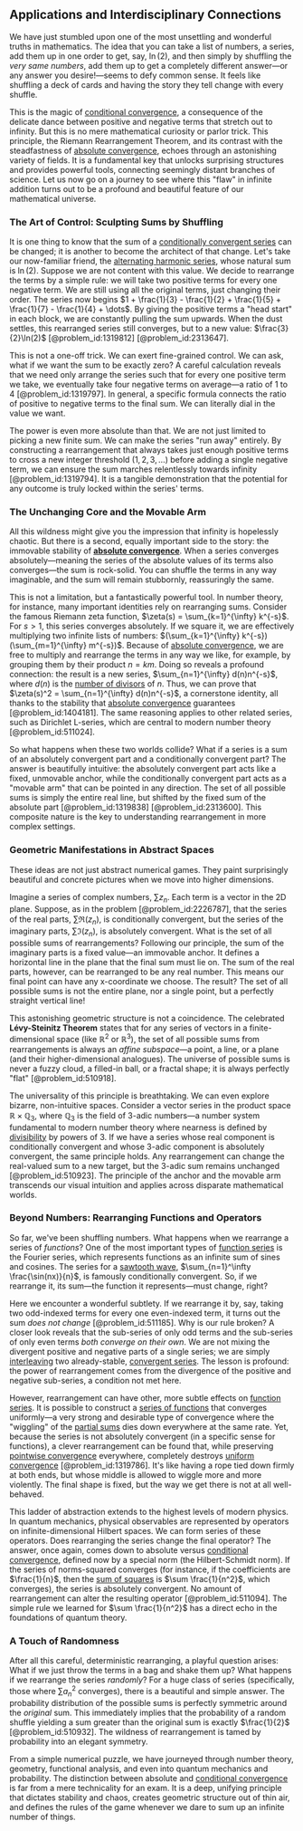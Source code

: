 ## Applications and Interdisciplinary Connections

We have just stumbled upon one of the most unsettling and wonderful truths in mathematics. The idea that you can take a list of numbers, a series, add them up in one order to get, say, $\ln(2)$, and then simply by shuffling the *very same numbers*, add them up to get a completely different answer—or any answer you desire!—seems to defy common sense. It feels like shuffling a deck of cards and having the story they tell change with every shuffle.

This is the magic of [conditional convergence](@article_id:147013), a consequence of the delicate dance between positive and negative terms that stretch out to infinity. But this is no mere mathematical curiosity or parlor trick. This principle, the Riemann Rearrangement Theorem, and its contrast with the steadfastness of [absolute convergence](@article_id:146232), echoes through an astonishing variety of fields. It is a fundamental key that unlocks surprising structures and provides powerful tools, connecting seemingly distant branches of science. Let us now go on a journey to see where this "flaw" in infinite addition turns out to be a profound and beautiful feature of our mathematical universe.

### The Art of Control: Sculpting Sums by Shuffling

It is one thing to know that the sum of a [conditionally convergent series](@article_id:159912) can be changed; it is another to become the architect of that change. Let's take our now-familiar friend, the [alternating harmonic series](@article_id:140471), whose natural sum is $\ln(2)$. Suppose we are not content with this value. We decide to rearrange the terms by a simple rule: we will take two positive terms for every one negative term. We are still using all the original terms, just changing their order. The series now begins $1 + \frac{1}{3} - \frac{1}{2} + \frac{1}{5} + \frac{1}{7} - \frac{1}{4} + \dots$. By giving the positive terms a "head start" in each block, we are constantly pulling the sum upwards. When the dust settles, this rearranged series still converges, but to a new value: $\frac{3}{2}\ln(2)$ [@problem_id:1319812] [@problem_id:2313647].

This is not a one-off trick. We can exert fine-grained control. We can ask, what if we want the sum to be exactly zero? A careful calculation reveals that we need only arrange the series such that for every one positive term we take, we eventually take four negative terms on average—a ratio of $1$ to $4$ [@problem_id:1319797]. In general, a specific formula connects the ratio of positive to negative terms to the final sum. We can literally dial in the value we want.

The power is even more absolute than that. We are not just limited to picking a new finite sum. We can make the series "run away" entirely. By constructing a rearrangement that always takes just enough positive terms to cross a new integer threshold ($1, 2, 3, \dots$) before adding a single negative term, we can ensure the sum marches relentlessly towards infinity [@problem_id:1319794]. It is a tangible demonstration that the potential for any outcome is truly locked within the series' terms.

### The Unchanging Core and the Movable Arm

All this wildness might give you the impression that infinity is hopelessly chaotic. But there is a second, equally important side to the story: the immovable stability of **[absolute convergence](@article_id:146232)**. When a series converges absolutely—meaning the series of the absolute values of its terms also converges—the sum is rock-solid. You can shuffle the terms in any way imaginable, and the sum will remain stubbornly, reassuringly the same.

This is not a limitation, but a fantastically powerful tool. In number theory, for instance, many important identities rely on rearranging sums. Consider the famous Riemann zeta function, $\zeta(s) = \sum_{k=1}^{\infty} k^{-s}$. For $s > 1$, this series converges absolutely. If we square it, we are effectively multiplying two infinite lists of numbers: $(\sum_{k=1}^{\infty} k^{-s})(\sum_{m=1}^{\infty} m^{-s})$. Because of [absolute convergence](@article_id:146232), we are free to multiply and rearrange the terms in any way we like, for example, by grouping them by their product $n=km$. Doing so reveals a profound connection: the result is a new series, $\sum_{n=1}^{\infty} d(n)n^{-s}$, where $d(n)$ is the [number of divisors](@article_id:634679) of $n$. Thus, we can prove that $\zeta(s)^2 = \sum_{n=1}^{\infty} d(n)n^{-s}$, a cornerstone identity, all thanks to the stability that [absolute convergence](@article_id:146232) guarantees [@problem_id:1404181]. The same reasoning applies to other related series, such as Dirichlet L-series, which are central to modern number theory [@problem_id:511024].

So what happens when these two worlds collide? What if a series is a sum of an absolutely convergent part and a conditionally convergent part? The answer is beautifully intuitive: the absolutely convergent part acts like a fixed, unmovable anchor, while the conditionally convergent part acts as a "movable arm" that can be pointed in any direction. The set of all possible sums is simply the entire real line, but shifted by the fixed sum of the absolute part [@problem_id:1319838] [@problem_id:2313600]. This composite nature is the key to understanding rearrangement in more complex settings.

### Geometric Manifestations in Abstract Spaces

These ideas are not just abstract numerical games. They paint surprisingly beautiful and concrete pictures when we move into higher dimensions.

Imagine a series of complex numbers, $\sum z_n$. Each term is a vector in the 2D plane. Suppose, as in the problem [@problem_id:2226787], that the series of the real parts, $\sum \Re(z_n)$, is conditionally convergent, but the series of the imaginary parts, $\sum \Im(z_n)$, is absolutely convergent. What is the set of all possible sums of rearrangements? Following our principle, the sum of the imaginary parts is a fixed value—an immovable anchor. It defines a horizontal line in the plane that the final sum must lie on. The sum of the real parts, however, can be rearranged to be any real number. This means our final point can have any x-coordinate we choose. The result? The set of all possible sums is not the entire plane, nor a single point, but a perfectly straight vertical line!

This astonishing geometric structure is not a coincidence. The celebrated **Lévy-Steinitz Theorem** states that for any series of vectors in a finite-dimensional space (like $\mathbb{R}^2$ or $\mathbb{R}^3$), the set of all possible sums from rearrangements is always an *affine subspace*—a point, a line, or a plane (and their higher-dimensional analogues). The universe of possible sums is never a fuzzy cloud, a filled-in ball, or a fractal shape; it is always perfectly "flat" [@problem_id:510918].

The universality of this principle is breathtaking. We can even explore bizarre, non-intuitive spaces. Consider a vector series in the product space $\mathbb{R} \times \mathbb{Q}_3$, where $\mathbb{Q}_3$ is the field of 3-adic numbers—a number system fundamental to modern number theory where nearness is defined by [divisibility](@article_id:190408) by powers of 3. If we have a series whose real component is conditionally convergent and whose 3-adic component is absolutely convergent, the same principle holds. Any rearrangement can change the real-valued sum to a new target, but the 3-adic sum remains unchanged [@problem_id:510923]. The principle of the anchor and the movable arm transcends our visual intuition and applies across disparate mathematical worlds.

### Beyond Numbers: Rearranging Functions and Operators

So far, we've been shuffling numbers. What happens when we rearrange a series of *functions*? One of the most important types of [function series](@article_id:144523) is the Fourier series, which represents functions as an infinite sum of sines and cosines. The series for a [sawtooth wave](@article_id:159262), $\sum_{n=1}^\infty \frac{\sin(nx)}{n}$, is famously conditionally convergent. So, if we rearrange it, its sum—the function it represents—must change, right?

Here we encounter a wonderful subtlety. If we rearrange it by, say, taking two odd-indexed terms for every one even-indexed term, it turns out the sum *does not change* [@problem_id:511185]. Why is our rule broken? A closer look reveals that the sub-series of only odd terms and the sub-series of only even terms *both converge on their own*. We are not mixing the divergent positive and negative parts of a single series; we are simply [interleaving](@article_id:268255) two already-stable, [convergent series](@article_id:147284). The lesson is profound: the power of rearrangement comes from the divergence of the positive and negative sub-series, a condition not met here.

However, rearrangement can have other, more subtle effects on [function series](@article_id:144523). It is possible to construct a [series of functions](@article_id:139042) that converges uniformly—a very strong and desirable type of convergence where the "wiggling" of the [partial sums](@article_id:161583) dies down everywhere at the same rate. Yet, because the series is not absolutely convergent (in a specific sense for functions), a clever rearrangement can be found that, while preserving [pointwise convergence](@article_id:145420) everywhere, completely destroys [uniform convergence](@article_id:145590) [@problem_id:1319786]. It's like having a rope tied down firmly at both ends, but whose middle is allowed to wiggle more and more violently. The final shape is fixed, but the way we get there is not at all well-behaved.

This ladder of abstraction extends to the highest levels of modern physics. In quantum mechanics, physical observables are represented by operators on infinite-dimensional Hilbert spaces. We can form series of these operators. Does rearranging the series change the final operator? The answer, once again, comes down to absolute versus [conditional convergence](@article_id:147013), defined now by a special norm (the Hilbert-Schmidt norm). If the series of norms-squared converges (for instance, if the coefficients are $\frac{1}{n}$, then the [sum of squares](@article_id:160555) is $\sum \frac{1}{n^2}$, which converges), the series is absolutely convergent. No amount of rearrangement can alter the resulting operator [@problem_id:511094]. The simple rule we learned for $\sum \frac{1}{n^2}$ has a direct echo in the foundations of quantum theory.

### A Touch of Randomness

After all this careful, deterministic rearranging, a playful question arises: What if we just throw the terms in a bag and shake them up? What happens if we rearrange the series *randomly*? For a huge class of series (specifically, those where $\sum a_n^2$ converges), there is a beautiful and simple answer. The probability distribution of the possible sums is perfectly symmetric around the *original* sum. This immediately implies that the probability of a random shuffle yielding a sum greater than the original sum is exactly $\frac{1}{2}$ [@problem_id:510932]. The wildness of rearrangement is tamed by probability into an elegant symmetry.

From a simple numerical puzzle, we have journeyed through number theory, geometry, functional analysis, and even into quantum mechanics and probability. The distinction between absolute and [conditional convergence](@article_id:147013) is far from a mere technicality for an exam. It is a deep, unifying principle that dictates stability and chaos, creates geometric structure out of thin air, and defines the rules of the game whenever we dare to sum up an infinite number of things.